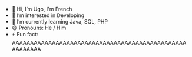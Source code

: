 - 👋 Hi, I’m Ugo, I'm French
- 👀 I’m interested in Developing 
- 🌱 I’m currently learning Java, SQL, PHP
- 😄 Pronouns: He / Him
- ⚡ Fun fact: AAAAAAAAAAAAAAAAAAAAAAAAAAAAAAAAAAAAAAAAAAAAAAAAAAAAAAAA

<!---
Uradiguet/Uradiguet is a ✨ special ✨ repository because its `README.md` (this file) appears on your GitHub profile.
You can click the Preview link to take a look at your changes.
--->
